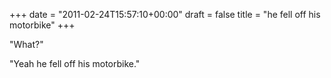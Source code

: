 +++
date = "2011-02-24T15:57:10+00:00"
draft = false
title = "he fell off his motorbike"
+++
<p>"What?"</p>&#13;
<p>"Yeah he fell off his motorbike." </p> 
